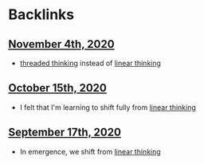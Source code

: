 
# Backlinks
## [November 4th, 2020](<November 4th, 2020.md>)
- [threaded thinking](<threaded thinking.md>) instead of [linear thinking](<linear thinking.md>)

## [October 15th, 2020](<October 15th, 2020.md>)
- I felt that I'm learning to shift fully from [linear thinking](<linear thinking.md>)

## [September 17th, 2020](<September 17th, 2020.md>)
- In emergence, we shift from [linear thinking](<linear thinking.md>)


